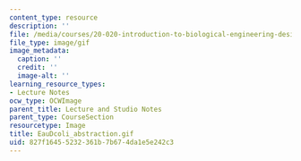 ```yaml
---
content_type: resource
description: ''
file: /media/courses/20-020-introduction-to-biological-engineering-design-spring-2009/827f16455232361b7b674da1e5e242c3_EauDcoli_abstraction.gif
file_type: image/gif
image_metadata:
  caption: ''
  credit: ''
  image-alt: ''
learning_resource_types:
- Lecture Notes
ocw_type: OCWImage
parent_title: Lecture and Studio Notes
parent_type: CourseSection
resourcetype: Image
title: EauDcoli_abstraction.gif
uid: 827f1645-5232-361b-7b67-4da1e5e242c3
---
```

